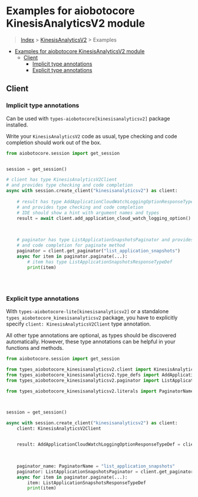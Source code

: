 <a id="examples-for-aiobotocore-kinesisanalyticsv2-module"></a>

# Examples for aiobotocore KinesisAnalyticsV2 module

> [Index](../README.md) > [KinesisAnalyticsV2](./README.md) > Examples

- [Examples for aiobotocore KinesisAnalyticsV2 module](#examples-for-aiobotocore-kinesisanalyticsv2-module)
  - [Client](#client)
    - [Implicit type annotations](#implicit-type-annotations)
    - [Explicit type annotations](#explicit-type-annotations)

<a id="client"></a>

## Client

<a id="implicit-type-annotations"></a>

### Implicit type annotations

Can be used with `types-aiobotocore[kinesisanalyticsv2]` package installed.

Write your `KinesisAnalyticsV2` code as usual, type checking and code
completion should work out of the box.

```python
from aiobotocore.session import get_session


session = get_session()

# client has type KinesisAnalyticsV2Client
# and provides type checking and code completion
async with session.create_client("kinesisanalyticsv2") as client:
    
    # result has type AddApplicationCloudWatchLoggingOptionResponseTypeDef
    # and provides type checking and code completion
    # IDE should show a hint with argument names and types
    result = await client.add_application_cloud_watch_logging_option()
    

    
    # paginator has type ListApplicationSnapshotsPaginator and provides type checking
    # and code completion for paginate method
    paginator = client.get_paginator("list_application_snapshots")
    async for item in paginator.paginate(...):
        # item has type ListApplicationSnapshotsResponseTypeDef
        print(item)
    

    
```

<a id="explicit-type-annotations"></a>

### Explicit type annotations

With `types-aiobotocore-lite[kinesisanalyticsv2]` or a standalone
`types_aiobotocore_kinesisanalyticsv2` package, you have to explicitly specify
`client: KinesisAnalyticsV2Client` type annotation.

All other type annotations are optional, as types should be discovered
automatically. However, these type annotations can be helpful in your functions
and methods.

```python
from aiobotocore.session import get_session

from types_aiobotocore_kinesisanalyticsv2.client import KinesisAnalyticsV2Client
from types_aiobotocore_kinesisanalyticsv2.type_defs import AddApplicationCloudWatchLoggingOptionResponseTypeDef
from types_aiobotocore_kinesisanalyticsv2.paginator import ListApplicationSnapshotsPaginator

from types_aiobotocore_kinesisanalyticsv2.literals import PaginatorName



session = get_session()

async with session.create_client("kinesisanalyticsv2") as client:
    client: KinesisAnalyticsV2Client

    
    result: AddApplicationCloudWatchLoggingOptionResponseTypeDef = client.add_application_cloud_watch_logging_option()
    

    
    paginator_name: PaginatorName = "list_application_snapshots"
    paginator: ListApplicationSnapshotsPaginator = client.get_paginator(paginator_name)
    async for item in paginator.paginate(...):
        item: ListApplicationSnapshotsResponseTypeDef
        print(item)
    

    
```
